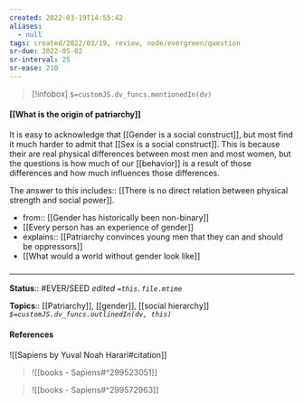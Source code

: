 ```yaml
---
created: 2022-03-19T14:55:42 
aliases:
  - null
tags: created/2022/03/19, review, node/evergreen/question
sr-due: 2022-05-02
sr-interval: 25
sr-ease: 210
---
```

> [!infobox]
`$=customJS.dv_funcs.mentionedIn(dv)`

#### [[What is the origin of patriarchy]] 

It is easy to acknowledge that [[Gender is a social construct]], but most find it much harder to admit that [[Sex is a social construct]].
This is because their are real physical differences between most men and most women, but the questions is how much of our [[behavior]] is a result of those differences and how much influences those differences.

The answer to this
includes:: [[There is no direct relation between physical strength and social power]].

- from:: [[Gender has historically been non-binary]]
- [[Every person has an experience of gender]]
- explains:: [[Patriarchy convinces young men that they can and should be oppressors]]
- [[What would a world without gender look like]]

### <hr class="footnote"/>

**Status**:: #EVER/SEED 
*edited `=this.file.mtime`*

**Topics**:: [[Patriarchy]], [[gender]], [[social hierarchy]]
*`$=customJS.dv_funcs.outlinedIn(dv, this)`*

#### References

![[Sapiens by Yuval Noah Harari#citation]]

> ![[books - Sapiens#^299523051]]

> ![[books - Sapiens#^299572963]]
